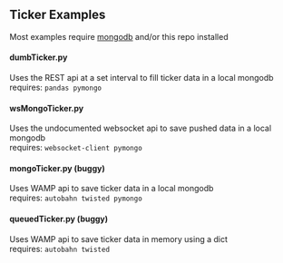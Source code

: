 ## Ticker Examples
Most examples require [mongodb](https://docs.mongodb.com/manual/installation/) and/or this repo installed  

#### dumbTicker.py
Uses the REST api at a set interval to fill ticker data in a local mongodb  
requires: `pandas pymongo`

#### wsMongoTicker.py
Uses the undocumented websocket api to save pushed data in a local mongodb  
requires: `websocket-client pymongo`

#### mongoTicker.py (buggy)
Uses WAMP api to save ticker data in a local mongodb  
requires: `autobahn twisted pymongo`

#### queuedTicker.py (buggy)
Uses WAMP api to save ticker data in memory using a dict  
requires: `autobahn twisted`
